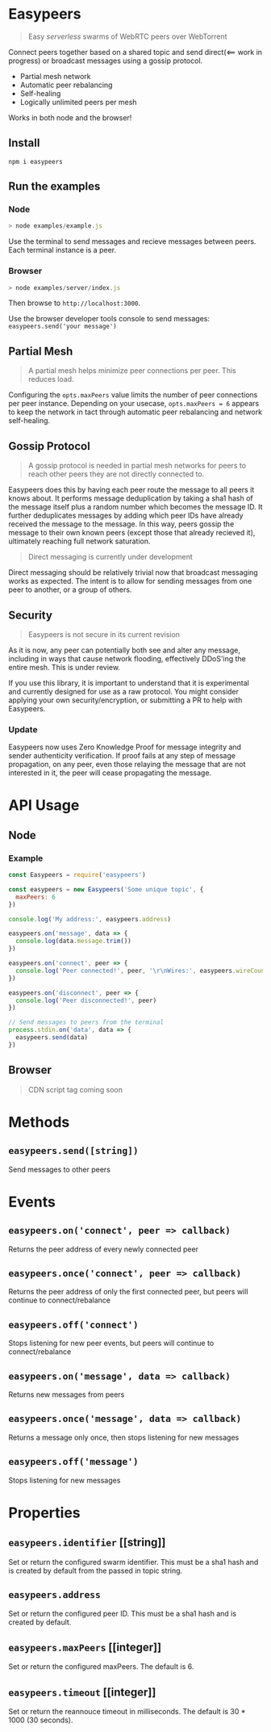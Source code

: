 # Easypeers
> Easy *serverless* swarms of WebRTC peers over WebTorrent

Connect peers together based on a shared topic and send direct(<== work in progress) or broadcast messages using a gossip protocol.

- Partial mesh network
- Automatic peer rebalancing
- Self-healing
- Logically unlimited peers per mesh

Works in both node and the browser!

## Install
```
npm i easypeers
```
## Run the examples
### Node
```js
> node examples/example.js
```
Use the terminal to send messages and recieve messages between peers. Each terminal instance is a peer.

### Browser
```js
> node examples/server/index.js
```
Then browse to `http://localhost:3000`.

Use the browser developer tools console to send messages: `easypeers.send('your message')`

## Partial Mesh
> A partial mesh helps minimize peer connections per peer. This reduces load.

Configuring the `opts.maxPeers` value limits the number of peer connections per peer instance. Depending on your usecase, `opts.maxPeers = 6` appears to keep the network in tact through automatic peer rebalancing and network self-healing.

## Gossip Protocol
> A gossip protocol is needed in partial mesh networks for peers to reach other peers they are not directly connected to.

Easypeers does this by having each peer route the message to all peers it knows about. It performs message deduplication by taking a sha1 hash of the message itself plus a random number which becomes the message ID. It further deduplicates messages by adding which peer IDs have already received the message to the message. In this way, peers gossip the message to their own known peers (except those that already recieved it), ultimately reaching full network saturation.

> Direct messaging is currently under development

Direct messaging should be relatively trivial now that broadcast messaging works as expected. The intent is to allow for sending messages from one peer to another, or a group of others.

## Security
> Easypeers is not secure in its current revision

As it is now, any peer can potentially both see and alter any message, including in ways that cause network flooding, effectively DDoS'ing the entire mesh. This is under review.

If you use this library, it is important to understand that it is experimental and currently designed for use as a raw protocol. You might consider applying your own security/encryption, or submitting a PR to help with Easypeers.

### Update
Easypeers now uses Zero Knowledge Proof for message integrity and sender authenticity verification. If proof fails at any step of message propagation, on any peer, even those relaying the message that are not interested in it, the peer will cease propagating the message.


# API Usage
## Node
### Example
```js
const Easypeers = require('easypeers')

const easypeers = new Easypeers('Some unique topic', {
  maxPeers: 6
})

console.log('My address:', easypeers.address)

easypeers.on('message', data => {
  console.log(data.message.trim())
})

easypeers.on('connect', peer => {
  console.log('Peer connected!', peer, '\r\nWires:', easypeers.wireCount)
})

easypeers.on('disconnect', peer => {
  console.log('Peer disconnected!', peer)
})

// Send messages to peers from the terminal
process.stdin.on('data', data => {
  easypeers.send(data)
})
```

## Browser
> CDN script tag coming soon

# Methods
## `easypeers.send([string])`
Send messages to other peers

# Events
## `easypeers.on('connect', peer => callback)`
Returns the peer address of every newly connected peer

## `easypeers.once('connect', peer => callback)`
Returns the peer address of only the first connected peer, but peers will continue to connect/rebalance

## `easypeers.off('connect')`
Stops listening for new peer events, but peers will continue to connect/rebalance

## `easypeers.on('message', data => callback)`
Returns new messages from peers

## `easypeers.once('message', data => callback)`
Returns a message only once, then stops listening for new messages

## `easypeers.off('message')`
Stops listening for new messages

# Properties
## `easypeers.identifier` [[string]]
Set or return the configured swarm identifier. This must be a sha1 hash and is created by default from the passed in topic string.

## `easypeers.address`
Set or return the configured peer ID. This must be a sha1 hash and is created by default.

## `easypeers.maxPeers` [[integer]]
Set or return the configured maxPeers. The default is 6.

## `easypeers.timeout` [[integer]]
Set or return the reannouce timeout in milliseconds. The default is 30 * 1000 (30 seconds).


